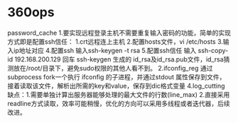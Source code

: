 # 360ops
password_cache
  1.要实现远程登录主机不需要重复输入密码的功能，简单的实现方式即是配置ssh信任：
    1.crt远程连上主机
    2.配置hosts文件，vi /etc/hosts
    3.输入ip地址对应
    4.配置ssh 输入ssh-keygen -t rsa 
    5.配置ssh信任 输入 ssh-copy-id 192.168.200.129 回车
  ssh-keygen 生成的 id_rsa及id_rsa.pub文件，id_rsa猜测放在/root/目录下，避免sudo权限的其他人看不到。
2.ifconfig_reg
  通过subprocess fork一个执行 ifconfig 的子进程，并通过stdout 属性保存到文件，接着读取该文件，解析出所需的key和value，保存到dic格式变量
4.log_cutting
  缺点：1.需要单独计算出服务器能够处理的最大文件的行数(line_max)
        2.直接采用readline方式读取，效率可能稍慢，优化的方向可以采用多线程或者迭代器，后续改进。
  
